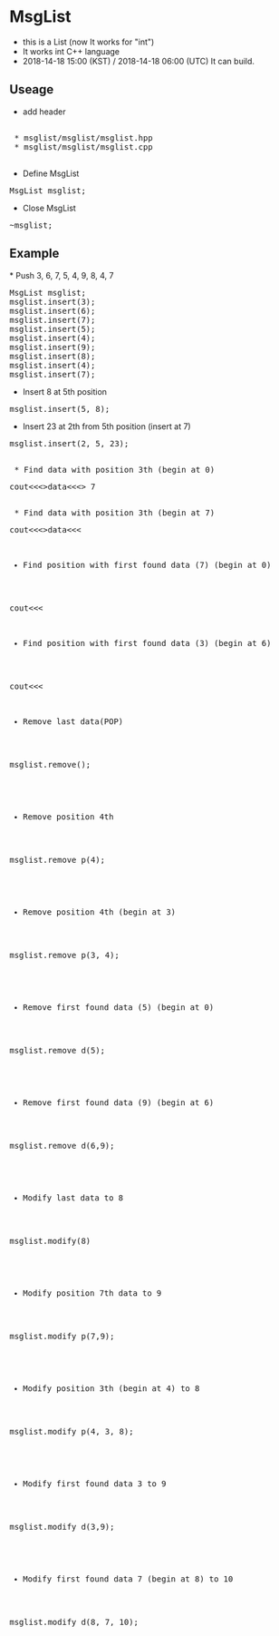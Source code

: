 <h1> MsgList </h1>

 * this is a List (now It works for "int")
 * It works int C++ language
 * 2018-14-18 15:00 (KST) / 2018-14-18 06:00 (UTC) It can build.

<h2> Useage </h2>

 * add header
<pre>

 * msglist/msglist/msglist.hpp
 * msglist/msglist/msglist.cpp

</pre>

 * Define MsgList
<pre>
MsgList msglist;
</pre>

 * Close MsgList
<pre>
~msglist;
</pre>

 <h2>Example</h2>
 * Push 3, 6, 7, 5, 4, 9, 8, 4, 7
<pre>
MsgList msglist;
msglist.insert(3);
msglist.insert(6);
msglist.insert(7);
msglist.insert(5);
msglist.insert(4);
msglist.insert(9);
msglist.insert(8);
msglist.insert(4);
msglist.insert(7);
</pre>

 * Insert 8 at 5th position
<pre>
msglist.insert(5, 8);
</pre>

 * Insert 23 at 2th from 5th position (insert at 7)
<pre>
msglist.insert(2, 5, 23);
<pre>

 * Find data with position 3th (begin at 0)
<pre>
cout<<<<msglist.find_node(3)->>data<<<<endl;

return >> 7
<pre>

 * Find data with position 3th (begin at 7)
<pre>
cout<<<<msglist.find_node(7,3)->>data<<<<endl;
</pre>

 * Find position with first found data (7) (begin at 0)
<pre>
cout<<<<msglist.find_position(7)<<<<endl;
</pre>

 * Find position with first found data (3) (begin at 6)
<pre>
cout<<<<msglist.find_position(6, 3)<<<<endl;
</pre>

 * Remove last data(POP)
<pre>
msglist.remove();
</pre>

 * Remove position 4th
<pre>
msglist.remove_p(4);
</pre>

 * Remove position 4th (begin at 3)
<pre>
msglist.remove_p(3, 4);
</pre>

 * Remove first found data (5) (begin at 0)
<pre>
msglist.remove_d(5);
</pre>

 * Remove first found data (9) (begin at 6)
<pre>
msglist.remove_d(6,9);
</pre>

 * Modify last data to 8
<pre>
msglist.modify(8)
</pre>

 * Modify position 7th data to 9
<pre>
msglist.modify_p(7,9);
</pre>

 * Modify position 3th (begin at 4) to 8
<pre>
msglist.modify_p(4, 3, 8);
</pre>

 * Modify first found data 3 to 9
<pre>
msglist.modify_d(3,9);
</pre>

 * Modify first found data 7 (begin at 8) to 10
<pre>
msglist.modify_d(8, 7, 10);
</pre>
